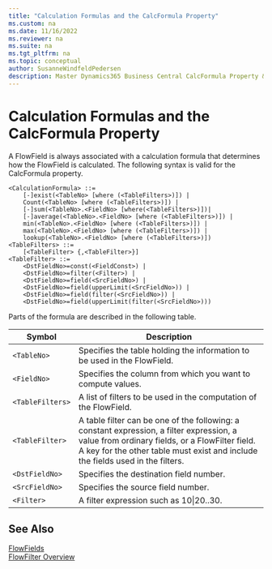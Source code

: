 ```yaml
---
title: "Calculation Formulas and the CalcFormula Property"
ms.custom: na
ms.date: 11/16/2022
ms.reviewer: na
ms.suite: na
ms.tgt_pltfrm: na
ms.topic: conceptual
author: SusanneWindfeldPedersen
description: Master Dynamics365 Business Central CalcFormula Property & Calculation Formulas for FlowFields. Learn syntax, filters & more.
---
```


# Calculation Formulas and the CalcFormula Property

A FlowField is always associated with a calculation formula that determines how the FlowField is calculated. The following syntax is valid for the CalcFormula property.  

```AL
<CalculationFormula> ::=  
    [-]exist(<TableNo> [where (<TableFilters>)]) |  
    Count(<TableNo> [where (<TableFilters>)]) |  
    [-]sum(<TableNo>.<FieldNo> [where(<TableFilters>)])|  
    [-]average(<TableNo>.<FieldNo> [where (<TableFilters>)]) |  
    min(<TableNo>.<FieldNo> [where (<TableFilters>)]) |  
    max(<TableNo>.<FieldNo> [where (<TableFilters>)]) |  
    lookup(<TableNo>.<FieldNo> [where (<TableFilters>)])  
<TableFilters> ::=  
    [<TableFilter> {,<TableFilter>}]  
<TableFilter> ::=  
    <DstFieldNo>=const(<FieldConst>) |  
    <DstFieldNo>=filter(<Filter>) |  
    <DstFieldNo>=field(<SrcFieldNo>) |  
    <DstFieldNo>=field(upperLimit(<SrcFieldNo>)) |  
    <DstFieldNo>=field(filter(<SrcFieldNo>)) |  
    <DstFieldNo>=field(upperLimit(filter(<SrcFieldNo>)))  
```  

Parts of the formula are described in the following table.  

|Symbol|Description|  
|------|-----------|  
|`<TableNo>`|Specifies the table holding the information to be used in the FlowField.|  
|`<FieldNo>`|Specifies the column from which you want to compute values.|  
|`<TableFilters>`|A list of filters to be used in the computation of the FlowField.|  
|`<TableFilter>`|A table filter can be one of the following: a constant expression, a filter expression, a value from ordinary fields, or a FlowFilter field. A key for the other table must exist and include the fields used in the filters.|  
|`<DstFieldNo>`|Specifies the destination field number.|  
|`<SrcFieldNo>`|Specifies the source field number.|  
|`<Filter>`|A filter expression such as 10&#124;20..30.|  

## See Also  

[FlowFields](devenv-flowfields.md)   
[FlowFilter Overview](devenv-flowfilter-overview.md)   